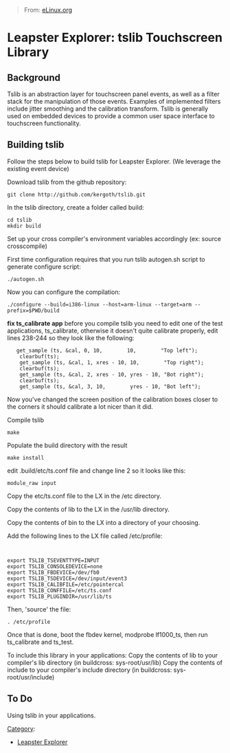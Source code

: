 > From: [eLinux.org](http://eLinux.org/Leapster_Explorer:_tslib_Touchscreen_Library "http://eLinux.org/Leapster_Explorer:_tslib_Touchscreen_Library")


# Leapster Explorer: tslib Touchscreen Library



## Background

Tslib is an abstraction layer for touchscreen panel events, as well as a
filter stack for the manipulation of those events. Examples of
implemented filters include jitter smoothing and the calibration
transform. Tslib is generally used on embedded devices to provide a
common user space interface to touchscreen functionality.

## Building tslib

Follow the steps below to build tslib for Leapster Explorer. (We
leverage the existing event device)

Download tslib from the github repository:

    git clone http://github.com/kergoth/tslib.git


 In the tslib directory, create a folder called build:

    cd tslib
    mkdir build


 Set up your cross compiler's environment variables accordingly (ex:
source crosscompile)

First time configuration requires that you run tslib autogen.sh script
to generate configure script:

    ./autogen.sh


 Now you can configure the compilation:

    ./configure --build=i386-linux --host=arm-linux --target=arm --prefix=$PWD/build

**fix ts\_calibrate app** before you compile tslib you need to edit one
of the test applications, ts\_calibrate, otherwise it doesn't quite
calibrate properly, edit lines 238-244 so they look like the following:

       get_sample (ts, &cal, 0, 10,        10,        "Top left");
        clearbuf(ts);
        get_sample (ts, &cal, 1, xres - 10, 10,        "Top right");
        clearbuf(ts);
        get_sample (ts, &cal, 2, xres - 10, yres - 10, "Bot right");
        clearbuf(ts);
        get_sample (ts, &cal, 3, 10,        yres - 10, "Bot left");

Now you've changed the screen position of the calibration boxes closer
to the corners it should calibrate a lot nicer than it did.

Compile tslib

    make

Populate the build directory with the result

    make install

edit .build/etc/ts.conf file and change line 2 so it looks like this:

    module_raw input

Copy the etc/ts.conf file to the LX in the /etc directory.

Copy the contents of lib to the LX in the /usr/lib directory.

Copy the contents of bin to the LX into a directory of your choosing.


 Add the following lines to the LX file called /etc/profile:

` `

    export TSLIB_TSEVENTTYPE=INPUT
    export TSLIB_CONSOLEDEVICE=none
    export TSLIB_FBDEVICE=/dev/fb0
    export TSLIB_TSDEVICE=/dev/input/event3
    export TSLIB_CALIBFILE=/etc/pointercal
    export TSLIB_CONFFILE=/etc/ts.conf
    export TSLIB_PLUGINDIR=/usr/lib/ts

Then, 'source' the file:

    . /etc/profile

Once that is done, boot the fbdev kernel, modprobe lf1000\_ts, then run
ts\_calibrate and ts\_test.

To include this library in your applications: Copy the contents of lib
to your compiler's lib directory (in buildcross: sys-root/usr/lib) Copy
the contents of include to your compiler's include directory (in
buildcross: sys-root/usr/include)

## To Do

Using tslib in your applications.


[Category](http://eLinux.org/Special:Categories "Special:Categories"):

-   [Leapster
    Explorer](http://eLinux.org/Category:Leapster_Explorer "Category:Leapster Explorer")

